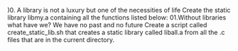 )0. A library is not a luxury but one of the necessities of life
Create the static library libmy.a containing all the functions listed below:
01.Without libraries what have we? We have no past and no future
Create a script called create_static_lib.sh that creates a static library called liball.a from all the .c files that are in the current directory.
